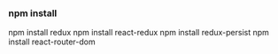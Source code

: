 ### npm install
npm install redux
npm install react-redux
npm install redux-persist
npm install react-router-dom
